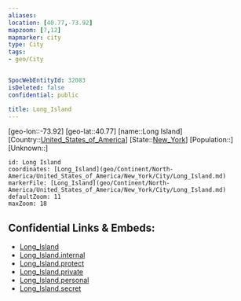```yaml
---
aliases: 
location: [40.77,-73.92]
mapzoom: [7,12] 
mapmarker: city 
type: City
tags:
- geo/City


SpocWebEntityId: 32083
isDeleted: false
confidential: public

title: Long_Island
---
```

[geo-lon::-73.92]
[geo-lat::40.77]
[name::Long Island]
[Country::[United_States_of_America](geo/Continent/North-America/United_States_of_America.md)]
[State::[New_York](geo/Continent/North-America/United_States_of_America/New_York.md)]
[Population::]
[Unknown::]


```leaflet
id: Long Island
coordinates: [Long_Island](geo/Continent/North-America/United_States_of_America/New_York/City/Long_Island.md)
markerFile: [Long_Island](geo/Continent/North-America/United_States_of_America/New_York/City/Long_Island.md)
defaultZoom: 11 
maxZoom: 18
```


## Confidential Links & Embeds: 
- [Long_Island](../../../../../../../_public/geo/Continent/North-America/United_States_of_America/New_York/City/Long_Island.md) 
- [Long_Island.internal](../../../../../../../_internal/geo/Continent/North-America/United_States_of_America/New_York/City/Long_Island.internal.md) 
- [Long_Island.protect](../../../../../../../_protect/geo/Continent/North-America/United_States_of_America/New_York/City/Long_Island.protect.md) 
- [Long_Island.private](../../../../../../../_private/geo/Continent/North-America/United_States_of_America/New_York/City/Long_Island.private.md) 
- [Long_Island.personal](../../../../../../../_personal/geo/Continent/North-America/United_States_of_America/New_York/City/Long_Island.personal.md) 
- [Long_Island.secret](../../../../../../../_secret/geo/Continent/North-America/United_States_of_America/New_York/City/Long_Island.secret.md) 
